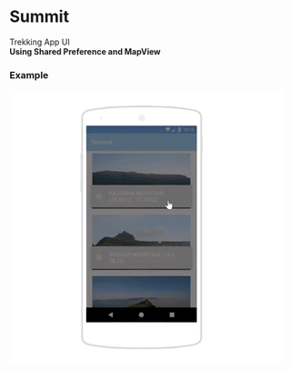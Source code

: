 # Summit
Trekking App UI<br>
<b> Using Shared Preference and MapView</b>
<h3> Example </h3>
<img src="https://raw.githubusercontent.com/g0li/Summit/master/giphy.gif" />

